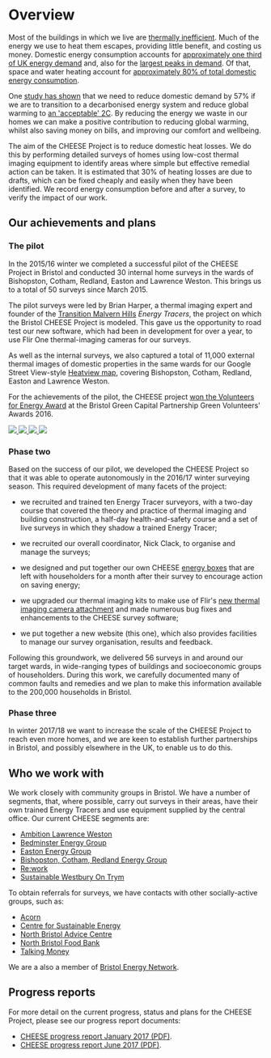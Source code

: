 
# Overview

Most of the buildings in which we live are [thermally
inefficient](https://en.wikipedia.org/wiki/Energy_efficiency_in_British_housing).
Much of the energy we use to heat them escapes, providing little benefit, and
costing us money. Domestic energy consumption accounts for [approximately one
third of UK energy
demand](https://www.gov.uk/government/collections/energy-consumption-in-the-uk)
and, also for the [largest peaks in demand](http://gridwatch.co.uk/). Of that,
space and water heating account for [approximately 80% of total domestic energy
consumption](https://www.gov.uk/government/statistics/energy-consumption-in-the-uk).

One [study has
shown](http://www.demandenergyequality.org/2030-energy-scenario.html) that we
need to reduce domestic demand by 57% if we are to transition to a decarbonised
energy system and reduce global warming to [an 'acceptable'
2C](https://en.wikipedia.org/wiki/Avoiding_Dangerous_Climate_Change).  By
reducing the energy we waste in our homes we can make a positive contribution
to reducing global warming, whilst also saving money on bills, and improving
our comfort and wellbeing.

The aim of the CHEESE Project is to reduce domestic heat losses. We do
this by performing detailed surveys of homes using low-cost thermal imaging
equipment to identify areas where simple but effective remedial action can be
taken. It is estimated that 30% of heating losses are due to drafts, which can
be fixed cheaply and easily when they have been identified.  We record
energy consumption before and after a survey, to verify the impact of our
work.

## Our achievements and plans

<a class="anchor" name="pilot"></a>
### The pilot

In the 2015/16 winter we completed a successful pilot of the CHEESE Project in
Bristol and conducted 30 internal home surveys in the wards of Bishopston,
Cotham, Redland, Easton and Lawrence Weston. This brings us to a total of 50
surveys since March 2015.

The pilot surveys were led by Brian Harper, a thermal imaging expert and
founder of the [Transition Malvern
Hills](https://transitionmalvernhills.org.uk) *Energy Tracers*,  the project on
which the Bristol CHEESE Project is modeled. This gave us the opportunity to
road test our new software, which had been in development for over a year, to
use Flir One thermal-imaging cameras for our surveys.

As well as the internal surveys, we also captured a total of 11,000 external
thermal images of domestic properties in the same wards for our Google Street
View-style [Heatview map](http://www.heatview.co.uk), covering Bishopston,
Cotham, Redland, Easton and Lawrence Weston.

For the achievements of the pilot, the CHEESE project [won the Volunteers for Energy
Award](http://bristolgreencapital.org/winners-announced-in-the-green-volunteers-awards-2016)
at the Bristol Green Capital Partnership Green Volunteers' Awards 2016.

<div class="thumbs">
<a data-lightbox="achievements" href="static/images/heatview.png">
  <img src="{{'static/images/heatview.png'|thumbnail('180x180')}}" class="img-thumbnail">
</a>
<a data-lightbox="achievements" href="static/images/heatview-image.png">
  <img src="{{'static/images/heatview-image.png'|thumbnail('180x180')}}" class="img-thumbnail">
</a>
<a data-lightbox="achievements" href="static/images/2016-03-green-volunteers-award/award.jpg"
   data-title="The Volunteers for Energy award!">
  <img src="{{'static/images/2016-03-green-volunteers-award/award.jpg'|thumbnail('180x180')}}" class="img-thumbnail">
</a>
<a data-lightbox="achievements" href="static/images/2016-03-green-volunteers-award/mike-jeremy.jpg"
   data-title="Mareike Schmidt, Bristol City Council, with Mike and Jeremy from CHEESE.">
  <img src="{{'static/images/2016-03-green-volunteers-award/mike-jeremy.jpg'|thumbnail('180x180')}}" class="img-thumbnail">
</a>
</div>

<a class="anchor" name="phase-two"></a>
### Phase two

Based on the success of our pilot, we developed the CHEESE Project so that it
was able to operate autonomously in the 2016/17 winter surveying season. This
required development of many facets of the project:

- we recruited and trained ten Energy Tracer surveyors, with a two-day course
  that covered the theory and practice of thermal imaging and building
  construction, a half-day health-and-safety course and a set of live surveys
  in which they shadow a trained Energy Tracer;

- we recruited our overall coordinator, Nick Clack, to organise and manage the
  surveys;

- we designed and put together our own CHEESE [energy boxes](/cheese-box) that
  are left with householders for a month after their survey to encourage action
  on saving energy;

- we upgraded our thermal imaging kits to make use of Flir's [new thermal
  imaging camera attachment](http://www.flir.co.uk/flirone) and made numerous
  bug fixes and enhancements to the CHEESE survey software;

- we put together a new website (this one), which also provides facilities to
  manage our survey organisation, results and feedback.

Following this groundwork, we delivered 56 surveys in and around our target
wards, in wide-ranging types of buildings and socioeconomic groups of
householders. During this work, we carefully documented many of common faults
and remedies and we plan to make this information available to the 200,000
households in Bristol.

### Phase three

In winter 2017/18 we want to increase the scale of the CHEESE Project to reach
even more homes, and we are keen to establish further partnerships in Bristol,
and possibly elsewhere in the UK, to enable us to do this.

## Who we work with

We work closely with community groups in Bristol. We have a number of segments,
that, where possible, carry out surveys in their areas, have their own
trained Energy Tracers and use equipment supplied by the central office. Our
current CHEESE segments are:

- [Ambition Lawrence Weston](http://www.ambitionlw.org)
- [Bedminster Energy Group](http://www.bedminsterenergy.org.uk)
- [Easton Energy Group](http://www.eastonenergygroup.org)
- [Bishopston, Cotham, Redland Energy Group](https://www.facebook.com/BCR.EnergyGroup)
- [Re:work](https://sites.google.com/site/reworkltd)
- [Sustainable Westbury On Trym](http://www.suswot.org.uk)

To obtain referrals for surveys, we have contacts with other socially-active
groups, such as:

- [Acorn](https://acorntheunion.org.uk/)
- [Centre for Sustainable Energy](https://www.cse.org.uk)
- [North Bristol Advice Centre](www.northbristoladvice.org.uk/)
- [North Bristol Food Bank](https://northbristol.foodbank.org.uk/)
- [Talking Money](https://www.talkingmoney.org.uk/)

We are a also a member of [Bristol Energy Network](http://www.bristolenergynetwork.org).

## Progress reports

For more detail on the current progress, status and plans for the CHEESE
Project, please see our progress report documents:

- [CHEESE progress report January 2017 (PDF)](/static/files/CHEESE-progress-Jan17.pdf).
- [CHEESE progress report June 2017 (PDF)](/static/files/CHEESE-progress-Jun17.pdf).

